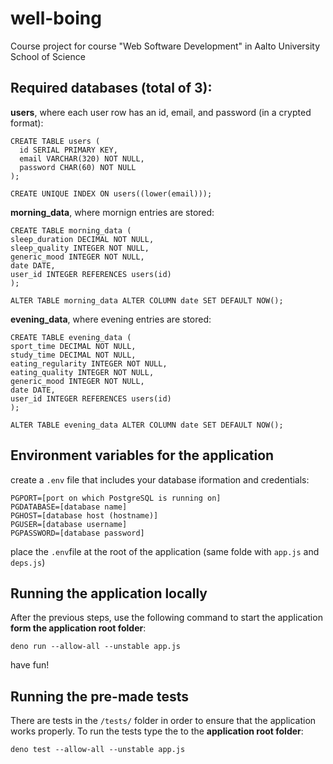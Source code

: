 # well-boing
Course project for course "Web Software Development" in Aalto University School of Science

## Required databases (total of 3):

__users__, where each user row has an id, email, and password (in a crypted format):
```
CREATE TABLE users (
  id SERIAL PRIMARY KEY,
  email VARCHAR(320) NOT NULL,
  password CHAR(60) NOT NULL
);

CREATE UNIQUE INDEX ON users((lower(email)));
```

__morning_data__, where mornign entries are stored:
```
CREATE TABLE morning_data (
sleep_duration DECIMAL NOT NULL,
sleep_quality INTEGER NOT NULL,
generic_mood INTEGER NOT NULL,
date DATE,
user_id INTEGER REFERENCES users(id)
);

ALTER TABLE morning_data ALTER COLUMN date SET DEFAULT NOW();
```

__evening_data__, where evening entries are stored:
```
CREATE TABLE evening_data (
sport_time DECIMAL NOT NULL,
study_time DECIMAL NOT NULL,
eating_regularity INTEGER NOT NULL,
eating_quality INTEGER NOT NULL,
generic_mood INTEGER NOT NULL,
date DATE,
user_id INTEGER REFERENCES users(id)
);

ALTER TABLE evening_data ALTER COLUMN date SET DEFAULT NOW();
```
## Environment variables for the application

create a `.env` file that includes your database iformation and credentials:
```
PGPORT=[port on which PostgreSQL is running on]
PGDATABASE=[database name]
PGHOST=[database host (hostname)]
PGUSER=[database username]
PGPASSWORD=[database password]
```
place the `.env`file at the root of the application (same folde with `app.js` and `deps.js`)

## Running the application locally

After the previous steps, use the following command to start the application __form the application root folder__:
```
deno run --allow-all --unstable app.js
```
have fun!

## Running the pre-made tests
There are tests in the `/tests/` folder in order to ensure that the application works properly. To run the tests type the to the __application root folder__:
```
deno test --allow-all --unstable app.js